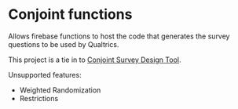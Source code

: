 # Conjoint functions
Allows firebase functions to host the code that generates the survey questions to be used by Qualtrics.

This project is a tie in to [Conjoint Survey Design Tool](https://github.com/astrezhnev/conjointsdt).

Unsupported features:

* Weighted Randomization
* Restrictions 
